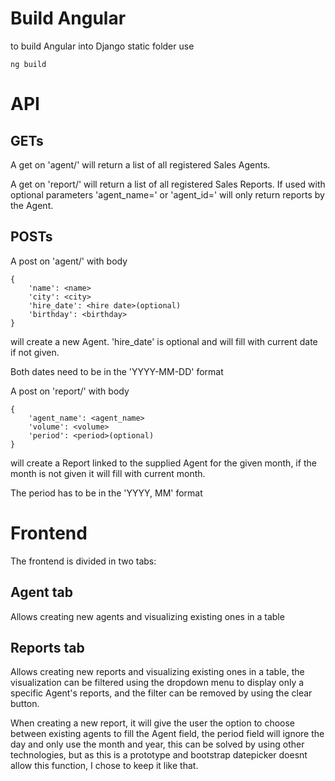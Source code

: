 # Build Angular
to build Angular into Django static folder use 

```
ng build
```

# API

## GETs

A get on 'agent/' will return a list of all registered Sales Agents.

A get on 'report/' will return a list of all registered Sales Reports. If used with optional parameters 'agent_name=' or 'agent_id=' will only return reports by the Agent.

## POSTs

A post on 'agent/' with body 
```
{
	'name': <name>
	'city': <city>
	'hire_date': <hire date>(optional)
	'birthday': <birthday>
}
```
will create a new Agent. 'hire_date' is optional and will fill with current date if not given. 

Both dates need to be in the 'YYYY-MM-DD' format


A post on 'report/' with body
```
{
	'agent_name': <agent_name>
	'volume': <volume>
	'period': <period>(optional)
}
```
will create a Report linked to the supplied Agent for the given month, if the month is not given it will fill with current month.

The period has to be in the 'YYYY, MM' format

# Frontend

The frontend is divided in two tabs:
 
## Agent tab

Allows creating new agents and visualizing existing ones in a table

## Reports tab

Allows creating new reports and visualizing existing ones in a table, the visualization can be filtered using the dropdown menu to display only a specific Agent's reports, and the filter can be removed by using the clear button.

When creating a new report, it will give the user the option to choose between existing agents to fill the Agent field, the period field will ignore the day and only use the month and year, this can be solved by using other technologies, but as this is a prototype and bootstrap datepicker doesnt allow this function, I chose to keep it like that.